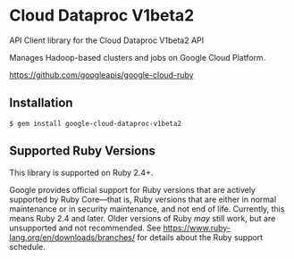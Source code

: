# Cloud Dataproc V1beta2

API Client library for the Cloud Dataproc V1beta2 API

Manages Hadoop-based clusters and jobs on Google Cloud Platform.

https://github.com/googleapis/google-cloud-ruby

## Installation

```
$ gem install google-cloud-dataproc-v1beta2
```

## Supported Ruby Versions

This library is supported on Ruby 2.4+.

Google provides official support for Ruby versions that are actively supported
by Ruby Core—that is, Ruby versions that are either in normal maintenance or
in security maintenance, and not end of life. Currently, this means Ruby 2.4
and later. Older versions of Ruby _may_ still work, but are unsupported and not
recommended. See https://www.ruby-lang.org/en/downloads/branches/ for details
about the Ruby support schedule.
